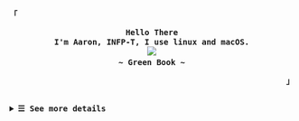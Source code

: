 <p align="left"><strong><samp>「</samp></strong></p>
  <p align="center">
    <samp>
      <b>
        Hello There
      <br>
        I'm Aaron, INFP-T, I use linux and macOS.
      </b>
      <br>
        <image src="https://readme-typing-svg.herokuapp.com?font=Signika+Negative&size=16&pause=1000&color=81A1C1&random=false&width=435&lines=The+world+is+full+of+lonely+people+afraid+to+make+the+first+move.">
      <br>
      <b>
         ~ Green Book ~
      </b>    </samp>
  </p>
<p align="right"><strong><samp>」</samp></strong></p>
<br>

<details>

<summary><samp><b>&#9776; See more details</b></samp></summary>
  </summary>

  <!-- Github Trophy -->
  <div align="center">
  <table>
  <tr>
    
  <td><a href="#--------"><img align="center" alt="GitHub Trophy" src="https://streak-stats.demolab.com?user=27Aaron&theme=nord&hide_border=true&border_radius=20&background=20212C"></a></td>
  </tr>
  </table>
  </div>

  <!-- Github Stats -->
  <div align="center">
  <table>
  <tr>
  <td><a href="#--------"><img height="137px" align="center" alt="GitHub Stats" src="https://github-readme-stats.vercel.app/api?username=27Aaron&count_private=true&show_icons=true&border_radius=20&include_all_commits=true&line_height=21&hide_border=true&bg_color=20212C&text_color=81A1C1&title_color=81A1C1&icon_color=58a6ff"/></a></td>
  <td><a href="#--------"><img height="137px" align="center" alt="Top Language" src="https://github-readme-stats.vercel.app/api/top-langs/?username=27Aaron&layout=compact&line_height=21&border_radius=20&hide_border=true&bg_color=20212C&text_color=81A1C1&title_color=81A1C1&icon_color=58a6ff"/></a></td>
  </tr>
  </table>
  </div>

  <!-- Contribution Snake -->
  <div align="center">
  <table>
  <tr>
  <td><a href="#--------"><img align="center" alt="Contribution Snake" src="./assets/snake/github-contribution-grid-snake-dark.svg"></a></td>
  </tr>
  </table>
  </div>

## Weekly Activity Summary
<!--START_SECTION:waka-->
**🐱 My GitHub Data** 

> 📦 18.2 kB Used in GitHub's Storage 
 > 
> 🚫 Not Opted to Hire
 > 
> 📜 12 Public Repositories 
 > 
> 🔑 0 Private Repositories 
 > 
**I'm an Early 🐤** 

```text
🌞 Morning                25 commits          ████░░░░░░░░░░░░░░░░░░░░░   14.79 % 
🌆 Daytime                101 commits         ███████████████░░░░░░░░░░   59.76 % 
🌃 Evening                36 commits          █████░░░░░░░░░░░░░░░░░░░░   21.30 % 
🌙 Night                  7 commits           █░░░░░░░░░░░░░░░░░░░░░░░░   04.14 % 
```
📅 **I'm Most Productive on Friday** 

```text
Monday                   11 commits          ██░░░░░░░░░░░░░░░░░░░░░░░   06.51 % 
Tuesday                  13 commits          ██░░░░░░░░░░░░░░░░░░░░░░░   07.69 % 
Wednesday                21 commits          ███░░░░░░░░░░░░░░░░░░░░░░   12.43 % 
Thursday                 41 commits          ██████░░░░░░░░░░░░░░░░░░░   24.26 % 
Friday                   45 commits          ███████░░░░░░░░░░░░░░░░░░   26.63 % 
Saturday                 22 commits          ███░░░░░░░░░░░░░░░░░░░░░░   13.02 % 
Sunday                   16 commits          ██░░░░░░░░░░░░░░░░░░░░░░░   09.47 % 
```


📊 **This Week I Spent My Time On** 

```text
💬 Programming Languages: 
Nix                      3 hrs 45 mins       ████████░░░░░░░░░░░░░░░░░   31.46 % 
Markdown                 3 hrs 13 mins       ███████░░░░░░░░░░░░░░░░░░   27.01 % 
Java                     1 hr 56 mins        ████░░░░░░░░░░░░░░░░░░░░░   16.25 % 
YAML                     1 hr 15 mins        ███░░░░░░░░░░░░░░░░░░░░░░   10.58 % 
JSON                     29 mins             █░░░░░░░░░░░░░░░░░░░░░░░░   04.05 % 

🔥 Editors: 
VS Code                  9 hrs 8 mins        ███████████████████░░░░░░   76.48 % 
Intellijidea             2 hrs 48 mins       ██████░░░░░░░░░░░░░░░░░░░   23.52 % 

💻 Operating System: 
Mac                      11 hrs 57 mins      █████████████████████████   100.00 % 
```

**I Mostly Code in Lua** 

```text
Lua                      1 repo              ██████░░░░░░░░░░░░░░░░░░░   25.00 % 
CSS                      1 repo              ██████░░░░░░░░░░░░░░░░░░░   25.00 % 
JavaScript               1 repo              ██████░░░░░░░░░░░░░░░░░░░   25.00 % 
Nix                      1 repo              ██████░░░░░░░░░░░░░░░░░░░   25.00 % 
```



**Timeline**

![Lines of Code chart](https://raw.githubusercontent.com/27Aaron/27Aaron/main/assets/bar_graph.png)


<!--END_SECTION:waka-->

  </details>
  </div>
  
</details>
